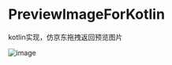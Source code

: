 # PreviewImageForKotlin
kotlin实现，仿京东拖拽返回预览图片

![image](https://github.com/xwbbwx110/xMvp/blob/master/previewimage.gif)
